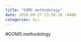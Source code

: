 ```yaml
---
title: "GOMS methodology"
date: 2018-09-27 23:58:28 -0400
categories: hci
---
```

#GOMS methodology
